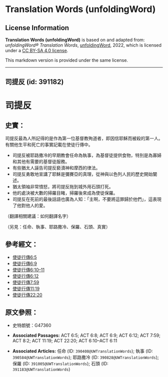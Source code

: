# Translation Words (unfoldingWord)

## License Information

**Translation Words (unfoldingWord)** is based on and adapted from: _unfoldingWord® Translation Words_, [unfoldingWord](https://unfoldingword.org/utw), 2022, which is licensed under a [CC BY-SA 4.0 license](https://creativecommons.org/licenses/by-sa/4.0/legalcode.en).

This markdown version is provided under the same license.



--------------------------------

## 司提反 (id: 391182)

司提反
===

史實：
---

司提反最為人所記得的是作為第一位基督教殉道者，即因信耶穌而被殺的第一人。有關他生平和死亡的事實記載在使徒行傳中。

* 司提反被耶路撒冷的早期教會任命為執事，為基督徒提供食物，特別是為寡婦和其他有需要的基督徒服務。
* 有些猶太人誣告司提反褻瀆神和摩西的律法。
* 司提反勇敢地宣講了耶穌是彌賽亞的真理，從神與以色列人民的歷史開始闡述。
* 猶太領袖非常憤怒，將司提反拖到城外用石頭打死。
* 他的處決被大數的掃羅目睹，掃羅後來成為使徒保羅。
* 司提反在死前的最後話語也廣為人知：「主啊，不要將這罪歸於他們」，這表現了他對他人的愛。

（翻譯相關建議：如何翻譯名字）

（另見：任命、執事、耶路撒冷、保羅、石頭、真實）

參考經文：
-----

* [使徒行傳6:5](https://ref.ly/Acts6:5)
* [使徒行傳6:9](https://ref.ly/Acts6:9)
* [使徒行傳6:10–11](https://ref.ly/Acts6:10-Acts6:11)
* [使徒行傳6:12](https://ref.ly/Acts6:12)
* [使徒行傳7:59](https://ref.ly/Acts7:59)
* [使徒行傳11:19](https://ref.ly/Acts11:19)
* [使徒行傳22:20](https://ref.ly/Acts22:20)

原文參照：
-----

* 史特朗號：G47360

* **Associated Passages:** ACT 6:5; ACT 6:8; ACT 6:9; ACT 6:12; ACT 7:59; ACT 8:2; ACT 11:19; ACT 22:20; ACT 6:10–ACT 6:11
* **Associated Articles:** 任命 (ID: `390408@UWTranslationWords`); 執事 (ID: `390584@UWTranslationWords`); 耶路撒冷 (ID: `390828@UWTranslationWords`); 保羅 (ID: `391005@UWTranslationWords`); 石頭 (ID: `391183@UWTranslationWords`)

